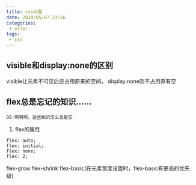 ```yaml
---
title: css问题
date: 2020/05/07 23:56
categories: 
 - offer
tags: 
 - css
---
```


<!-- more -->

## visible和display:none的区别

visible让元素不可见后还占用原来的空间，
display:none则不占用原有空

## flex总是忘记的知识……
`OS:啊啊啊，这些知识怎么总是忘`

1. flex的属性

````
flex: auto;
flex: initial;
flex: none;
flex: 2;
````
flex-grow flex-shrink flex-basic(在元素宽度设置时，flex-basic有更高的优先级)
